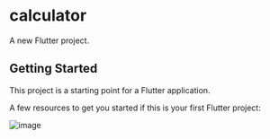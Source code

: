 # calculator

A new Flutter project.

## Getting Started

This project is a starting point for a Flutter application.

A few resources to get you started if this is your first Flutter project:

![image](https://user-images.githubusercontent.com/57146729/224345461-aeb44bbf-ae3a-4748-b52c-da1fddb309f2.png)

